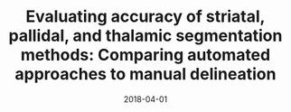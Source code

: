 ---
title: "Evaluating accuracy of striatal, pallidal, and thalamic segmentation methods: Comparing automated approaches to manual delineation"
collection: publications
permalink: /publication/2018-04-01-Evaluating-accuracy-of-striatal-pallidal-and-thalamic-segmentation-methods-Comparing-automated-approaches-to-manual-delineation
date: 2018-04-01
venue: 'NeuroImage'
paperurl: 'http://dx.doi.org/10.1016/j.neuroimage.2017.02.069'
citation: 'Makowski, Carolina, Béland, Sophie, Kostopoulos, Penelope, Bhagwat, Nikhil, <b>Devenyi, Gabriel A</b>, Malla, Ashok K, Joober, Ridha, Lepage, Martin, Chakravarty, M Mallar, &quot;<i>Evaluating accuracy of striatal, pallidal, and thalamic segmentation methods: Comparing automated approaches to manual delineation</i>.&quot; NeuroImage, 2018.'
---